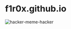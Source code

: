 # <a href="https://f1r0x.github.io/" style="text-decoration:none">f1r0x.github.io</a>  


![hacker-meme-hacker](https://user-images.githubusercontent.com/103068924/186533452-222dd94d-4649-4da7-9d98-c77b82f77377.gif)


